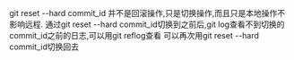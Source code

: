 git reset --hard commit_id 并不是回滚操作,只是切换操作,而且只是本地操作不影响远程. 通过git reset --hard commit_id切换到之前后,git log查看不到切换的commit_id之前的日志,可以用git reflog查看 可以再次用git reset --hard commit_id切换回去 



